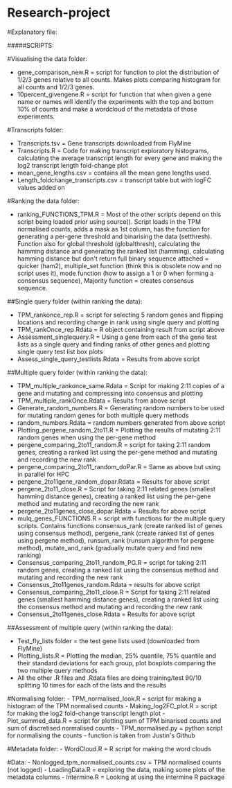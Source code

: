 # Research-project

#Explanatory file: 

#####SCRIPTS: 

#Visualising the data folder:
- gene_comparison_new.R = script for function to plot the distribution of 1/2/3 genes relative to all counts. Makes plots comparing histogram for all counts and 1/2/3 genes.
- 10percent_givengene.R = script for function that when given a gene name or names will identify the experiments with the top and bottom 10% of counts and make a wordcloud of the metadata of those experiments. 


#Transcripts folder:
- Transcripts.tsv = Gene transcripts downloaded from FlyMine 
- Transcripts.R = Code for making transcript exploratory histograms, calculating the average transcript length for every gene and making the log2 transcript length fold-change plot
- mean_gene_lengths.csv = contains all the mean gene lengths used. 
- Length_foldchange_transcripts.csv = transcript table but with logFC values added on 


#Ranking the data folder:
- ranking_FUNCTIONS_TPM.R = Most of the other scripts depend on this script being loaded prior using source(). Script loads in the TPM normalised counts, adds a mask as 1st column, has the function for generating a per-gene threshold and binarising the data (setthresh). Function also for global threshold (globalthresh), calculating the hamming distance and generating the ranked list (hamming), calculating hamming distance but don't return full binary sequence attached = quicker (ham2), multiple_set function (think this is obsolete now and no script uses it), mode function (how to assign a 1 or 0 when forming a consensus sequence), Majority function = creates consensus sequence. 

##Single query folder (within ranking the data):
- TPM_rankonce_rep.R = script for selecting 5 random genes and flipping locations and recording change in rank using single query and plotting 
- TPM_rankOnce_rep.Rdata = R object containing result from script above
- Assessment_singlequery.R = Using a gene from each of the gene test lists as a single query and finding ranks of other genes and plotting single query test list box plots
- Assess_single_query_testlists.Rdata = Results from above script

##Multiple query folder (within ranking the data):
- TPM_multiple_rankonce_same.Rdata = Script for making 2:11 copies of a gene and mutating and compressing into consensus and plotting
- TPM_multiple_rankOnce.Rdata = Results from above script
- Generate_random_numbers.R = Generating random numbers to be used for mutating random genes for both multiple query methods
- random_numbers.Rdata = random numbers generated from above script 
- Plotting_pergene_random_2to11.R = Plotting the results of mutating 2:11 random genes when using the per-gene method
- pergene_comparing_2to11_random.R = script for taking 2:11 random genes, creating a ranked list using the per-gene method and mutating and recording the new rank
- pergene_comparing_2to11_random_doPar.R = Same as above but using in parallel for HPC 
- pergene_2to11gene_random_dopar.Rdata = Results for above script 
- pergene_2to11_close.R = Script for taking 2:11 related genes (smallest hamming distance genes), creating a ranked list using the per-gene method and mutating and recording the new rank 
- pergene_2to11genes_close_dopar.Rdata = Results for above script
- mulq_genes_FUNCTIONS.R = script with functions for the multiple query scripts. Contains functions consensus_rank (create ranked list of genes using consensus method), pergene_rank (create ranked list of genes using pergene method), runsum_rank (runsum algorithm for pergene method), mutate_and_rank (gradually mutate query and find new ranking)
- Consensus_comparing_2to11_random_PG.R = script for taking 2:11 random genes, creating a ranked list using the consensus method and mutating and recording the new rank
- Consensus_2to11genes_random.Rdata = results for above script
- Consensus_comparing_2to11_close.R = Script for taking 2:11 related genes (smallest hamming distance genes), creating a ranked list using the consensus method and mutating and recording the new rank
- Consensus_2to11genes_close.Rdata = Results for above script

##Assessment of multiple query (within ranking the data): 
- Test_fly_lists folder = the test gene lists used (downloaded from FlyMine)
- Plotting_lists.R = Plotting the median, 25% quantile, 75% quantile and their standard deviations for each group, plot boxplots comparing the two multiple query methods 
- All the other .R files and .Rdata files are doing training/test 90/10 splitting 10 times for each of the lists and the results  


#Normalising folder:
	- TPM_normalised_look.R = script for making a histogram of the TPM normalised counts 
	- Making_log2FC_plot.R = script for making the log2 fold-change transcript length plot 
	- Plot_summed_data.R = script for plotting sum of TPM binarised counts and sum of discretised normalised counts
	- TPM_normalised.py = python script for normalising the counts - function is taken from Justin's Github


#Metadata folder:
	- WordCloud.R = R script for making the word clouds 


#Data:
	- Nonlogged_tpm_normalised_counts.csv = TPM normalised counts (not logged) 
	- LoadingData.R = exploring the data, making some plots of the metadata columns 
	- Intermine.R = Looking at using the intermine R package
